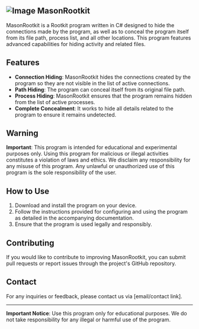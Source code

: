 ## ![Image](https://i.ibb.co/MZCZRqL/bugkit.png) MasonRootkit

MasonRootkit is a Rootkit program written in C# designed to hide the connections made by the program, as well as to conceal the program itself from its file path, process list, and all other locations. This program features advanced capabilities for hiding activity and related files.

## Features

- **Connection Hiding**: MasonRootkit hides the connections created by the program so they are not visible in the list of active connections.
- **Path Hiding**: The program can conceal itself from its original file path.
- **Process Hiding**: MasonRootkit ensures that the program remains hidden from the list of active processes.
- **Complete Concealment**: It works to hide all details related to the program to ensure it remains undetected.

## Warning

**Important**: This program is intended for educational and experimental purposes only. Using this program for malicious or illegal activities constitutes a violation of laws and ethics. We disclaim any responsibility for any misuse of this program. Any unlawful or unauthorized use of this program is the sole responsibility of the user.

## How to Use

1. Download and install the program on your device.
2. Follow the instructions provided for configuring and using the program as detailed in the accompanying documentation.
3. Ensure that the program is used legally and responsibly.

## Contributing

If you would like to contribute to improving MasonRootkit, you can submit pull requests or report issues through the project's GitHub repository.

## Contact

For any inquiries or feedback, please contact us via [email/contact link].

---

**Important Notice**: Use this program only for educational purposes. We do not take responsibility for any illegal or harmful use of the program.
